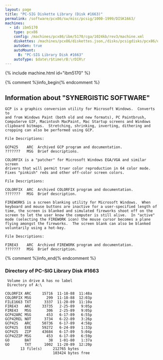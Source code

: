 ```yaml
---
layout: page
title: "PC-SIG Diskette Library (Disk #1663)"
permalink: /software/pcx86/sw/misc/pcsig/1000-1999/DISK1663/
machines:
  - id: ibm5170
    type: pcx86
    config: /machines/pcx86/ibm/5170/cga/1024kb/rev3/machine.xml
    diskettes: /machines/pcx86/diskettes.json,/disks/pcsigdisks/pcx86/diskettes.json
    autoGen: true
    autoMount:
      B: "PC-SIG Library Disk #1663"
    autoType: $date\r$time\rB:\rDIR\r
---
```


{% include machine.html id="ibm5170" %}

{% comment %}info_begin{% endcomment %}

## Information about "SYNERGISTIC SOFTWARE"

    GCP is a graphics conversion utility for Microsoft Windows.  Converts to
    and from Windows Paint (both old and new formats), PC Paintbrush,
    CompuServe GIF, Macintosh MacPaint, Mac Startup screens and Windows
    clipboard bitmaps.  Stretching, shrinking, inverting, dithering and
    cropping can also be performed using GCP.
    
    File Descriptions:
    
    GCP425    ARC  Archived GCP program and documentation.
    ???????   MSG  Brief descriptions.
    
    COLORFIX is a "patcher" for Microsoft Windows EGA/VGA and similar screen
    drivers that will permit truer color reproduction in 64 color mode.
    Fixes "pinkish" reds and other off-color screen colors.
    
    File Descriptions:
    
    COLORFIX  ARC  Archived COLORFIX program and documentation.
    ???????   MSG  Brief description.
    
    FIREWORKS is a screen blanking utility for Microsoft Windows.  When
    keyboard and mouse buttons are inactive for a user-specified length of
    time, the screen is blanked and simulated fireworks shoot off on the
    screen to let the user know the computer is still alive.  In "active"
    mode (selecting the FIREWORK icon) the mouse cursor becomes a plane
    flying amongst the fireworks.  The screen blank can also be blanked
    voluntarily using a hot-key.
    
    File Descriptions:
    
    FIRE43    ARC  Archived FIREWORK program and documentation.
    ???????   MSG  Brief description.
{% comment %}info_end{% endcomment %}


### Directory of PC-SIG Library Disk #1663

     Volume in drive A has no label
     Directory of A:\

    COLORFIX ARC     15716  11-18-88  11:48a
    COLORFIX MSG       299  11-18-88  12:03p
    FILE1663 TXT      3337  11-28-89  11:10a
    FIRE43   ARC     33735   2-25-89   9:05p
    FIRE43   MSG       306   2-25-89   9:05p
    GCP42ARC MSG       453   6-17-89   6:55p
    GCP42REL NOT      3734   6-22-89   3:26p
    GCP42S   ARC     50736   6-17-89   4:58p
    GCP42S   EXE     59272   6-24-89   1:33p
    GCP42S   ZIP     43684   6-17-89   5:04p
    GCP42ZIP MSG       453   6-17-89   6:59p
    GO       BAT        38   1-01-80   1:37a
    GO       TXT      1002  11-28-89  12:20p
           13 file(s)     212765 bytes
                          103424 bytes free
